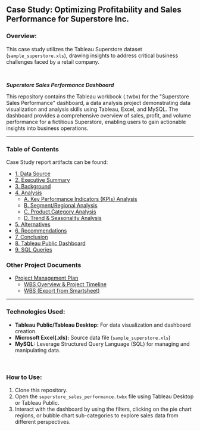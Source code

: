 <h2>Case Study: Optimizing Profitability and Sales Performance for Superstore Inc.</h2>

<h3>Overview:</h3>

This case study utilizes the Tableau Superstore dataset (`sample_superstore.xls`), drawing insights to address critical business challenges faced by a retail company.

<br>

<b><i>Superstore Sales Performance Dashboard</b></i>

This repository contains the Tableau workbook (.twbx) for the "Superstore Sales Performance" dashboard, a data analysis project demonstrating data visualization and analysis skills using Tableau, Excel, and MySQL. The dashboard provides a comprehensive overview of sales, profit, and volume performance for a fictitious Superstore, enabling users to gain actionable insights into business operations.

---

<h3>Table of Contents</h3>

Case Study report artifacts can be found:

- [1. Data Source](https://github.com/LashawnFofung/Superstore-Sales-Performance-Dashboard/blob/main/Case%20Study/1%20Data_Source.md)
- [2. Executive Summary](https://github.com/LashawnFofung/Superstore-Sales-Performance-Dashboard/blob/main/Case%20Study/2%20Executive%20Summary.md)
- [3. Background](https://github.com/LashawnFofung/Superstore-Sales-Performance-Dashboard/blob/main/Case%20Study/3%20Background.md)
- [4. Analysis](https://github.com/LashawnFofung/Superstore-Sales-Performance-Dashboard/blob/main/Case%20Study/4%20Analysis.md)
  -  [A. Key Performance Indicators (KPIs) Analysis](https://github.com/LashawnFofung/Superstore-Sales-Performance-Dashboard/blob/main/Case%20Study/4%20Analysis.md#a-key-performance-indicators-kpis-analysis)
  -  [B. Segment/Regional Analysis](https://github.com/LashawnFofung/Superstore-Sales-Performance-Dashboard/blob/main/Case%20Study/4%20Analysis.md#b-segment-regional-analysis)
  -  [C. Product.Category Analysis](https://github.com/LashawnFofung/Superstore-Sales-Performance-Dashboard/blob/main/Case%20Study/4%20Analysis.md#c-product-category-analysis)
  -  [D. Trend & Seasonality Analysis](https://github.com/LashawnFofung/Superstore-Sales-Performance-Dashboard/blob/main/Case%20Study/4%20Analysis.md#d-trend--seasonality-analysis)
- [5. Alternatives](https://github.com/LashawnFofung/Superstore-Sales-Performance-Dashboard/blob/main/Case%20Study/5%20Alternatives.md)
- [6. Recommendations](https://github.com/LashawnFofung/Superstore-Sales-Performance-Dashboard/blob/main/Case%20Study/6%20Recommendations.md)
- [7. Conclusion](https://github.com/LashawnFofung/Superstore-Sales-Performance-Dashboard/blob/main/Case%20Study/7%20Conclusion.md)
- [8. Tableau Public Dashboard](https://public.tableau.com/shared/YQPTQC4NC?:display_count=n&:origin=viz_share_link)
- [9. SQL Queries]()

<h3>Other Project Documents</h3>

- [Project Management Plan](https://github.com/LashawnFofung/Superstore-Sales-Performance/blob/main/Project%20Management/Plan/Project%20Management%20Plan.md)
  - [WBS Overview & Project Timeline](https://youtu.be/t5fny7NXkSs)
  - [WBS (Export from Smartsheet)](https://github.com/LashawnFofung/Superstore-Sales-Performance/blob/main/Project%20Management/WBS/Superstore_Sale_Performance_Dashboard_WBS.xlsx)

---

<h3>Technologies Used:</h3>

- <b>Tableau Public/Tableau Desktop:</b> For data visualization and dashboard creation.
- <b>Microsoft Excel(.xls):</b> Source data file (`sample_superstore.xls`)
- <b>MySQL:</b> Leverage Structured Query Language (SQL) for managing and manipulating data.

<br>

<h3>How to Use:</h3>

  1. Clone this repository. 
  1. Open the `superstore_sales_performance.twbx` file using Tableau Desktop or Tableau Public. 
  1. Interact with the dashboard by using the filters, clicking on the pie chart regions, or bubble chart sub-categories to explore sales data from different perspectives.
